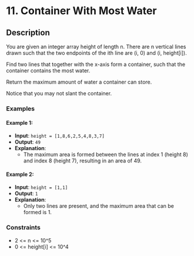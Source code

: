 # 11. Container With Most Water

## Description

You are given an integer array height of length n. There are n vertical lines drawn such that the two endpoints of the ith line are (i, 0) and (i, height[i]).

Find two lines that together with the x-axis form a container, such that the container contains the most water.

Return the maximum amount of water a container can store.

Notice that you may not slant the container.

### Examples

#### Example 1:
- **Input**: `height = [1,8,6,2,5,4,8,3,7]`
- **Output**: `49`
- **Explanation**:
  - The maximum area is formed between the lines at index 1 (height 8) and index 8 (height 7), resulting in an area of 49.

#### Example 2:
- **Input**: `height = [1,1]`
- **Output**: `1`
- **Explanation**:
  - Only two lines are present, and the maximum area that can be formed is 1.

### Constraints

- 2 <= n <= 10^5
- 0 <= height[i] <= 10^4
